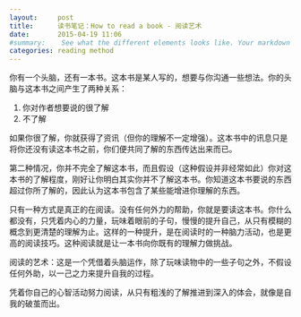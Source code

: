 ```yaml
---
layout:     post
title:      读书笔记：How to read a book - 阅读艺术
date:       2015-04-19 11:06
#summary:    See what the different elements looks like. Your markdown has never looked better. I promise.
categories: reading method
---
```


你有一个头脑，还有一本书。这本书是某人写的，想要与你沟通一些想法。你的头脑与这本书之间产生了两种关系：

1. 你对作者想要说的很了解
2. 不了解

如果你很了解，你就获得了资讯（但你的理解不一定增强）。这本书中的讯息只是将你还没有读这本书之前，你们便共同了解的东西传达出来而已。

第二种情况，你并不完全了解这本书，而且假设（这种假设并非经常如此）你对这本书的了解程度，刚好让你明白其实你并不了解这本书。你知道这本书要说的东西超过你所了解的，因此认为这本书包含了某些能增进你理解的东西。

只有一种方式是真正的在阅读。没有任何外力的帮助，你就是要读这本书。你什么都没有，只凭着内心的力量，玩味着眼前的子句，慢慢的提升自己，从只有模糊的概念到更清楚的理解为止。这样的一种提升，是在阅读时的一种脑力活动，也是更高的阅读技巧。这种阅读就是让一本书向你既有的理解力做挑战。

阅读的艺术：这是一个凭借着头脑运作，除了玩味读物中的一些子句之外，不假设任何外助，以一己之力来提升自我的过程。

凭着你自己的心智活动努力阅读，从只有粗浅的了解推进到深入的体会，就像是自我的破茧而出。


